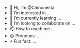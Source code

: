 - 👋 Hi, I’m @Chincuenta
- 👀 I’m interested in ...
- 🌱 I’m currently learning ...
- 💞️ I’m looking to collaborate on ...
- 📫 How to reach me ...
- 😄 Pronouns: ...
- ⚡ Fun fact: ...

<!---
Chincuenta/Chincuenta is a ✨ special ✨ repository because its `README.md` (this file) appears on your GitHub profile.
You can click the Preview link to take a look at your changes.
--->
